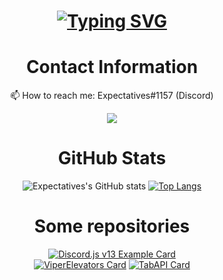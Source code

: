 <div align="center">
  
# [![Typing SVG](https://readme-typing-svg.herokuapp.com?size=25&lines=++Hi+there%2C+I'm+Expectatives+%F0%9F%91%8B)](https://expectatives.ga)

# Contact Information
📫 How to reach me: Expectatives#1157 (Discord)
  
<p align="center">
  <img src="https://discord.c99.nl/widget/theme-1/598287962576519179.png" />
</p>

# GitHub Stats
![Expectatives's GitHub stats](https://github-readme-stats.vercel.app/api?username=Expectatives&show_icons=true&theme=tokyonight)  [![Top Langs](https://github-readme-stats.vercel.app/api/top-langs/?username=Expectatives&theme=tokyonight)](https://github.com/Expectatives)

# Some repositories
[![Discord.js v13 Example Card](https://github-readme-stats.vercel.app/api/pin/?username=Expectatives&repo=Discord.js-v13-Example&theme=algolia)](https://github.com/Expectatives/Discord.js-v13-Example)  
[![ViperElevators Card](https://github-readme-stats.vercel.app/api/pin/?username=Expectatives&repo=ViperElevators&theme=algolia)](https://github.com/Expectatives/ViperElevators)
  [![TabAPI Card](https://github-readme-stats.vercel.app/api/pin/?username=Expectatives&repo=TabAPI&theme=algolia)](https://github.com/Expectatives/TabAPI)
</div>
